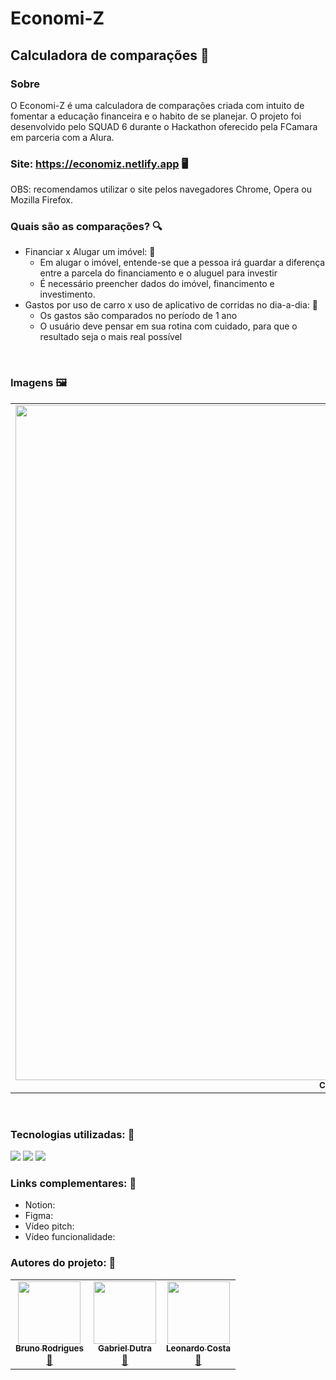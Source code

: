 # Economi-Z
## Calculadora de comparações 💸

### Sobre

O Economi-Z é uma calculadora de comparações criada com intuito de fomentar a educação financeira e o habito de se planejar.
O projeto foi desenvolvido pelo SQUAD 6 durante o Hackathon oferecido pela FCamara em parceria com a Alura.
### Site: https://economiz.netlify.app 🖥️
OBS: recomendamos utilizar o site pelos navegadores Chrome, Opera ou Mozilla Firefox.
<br>

### Quais são as comparações? 🔍
- Financiar x Alugar um imóvel: 🏡
  - Em alugar o imóvel, entende-se que a pessoa irá guardar a diferença entre a parcela do financiamento e o aluguel para investir
  - É necessário preencher dados do imóvel, financimento e investimento.
- Gastos por uso de carro x uso de aplicativo de corridas no dia-a-dia: 🚕
  - Os gastos são comparados no período de 1 ano
  - O usuário deve pensar em sua rotina com cuidado, para que o resultado seja o mais real possível

<br>

### Imagens 🖼️
<table>
  <tr border>
    <td align="center"><img src="https://github.com/gfhdutra/backgrounds/blob/main/gif_imovel_540p_zoom.gif" width="1080px" alt=""/><br /><sub><b>Cálulo do Imóvel</b></sub><br /></td>
    <td align="center"><img src="https://github.com/gfhdutra/backgrounds/blob/main/gif_carro_540p_zoom.gif" width="1080px" alt=""/><br /><sub><b>Cálulo do Automóvel</b></sub><br /></td>
  </tr>
 </table>

<br>

### Tecnologias utilizadas: 🧰
<a href="https://developer.mozilla.org/en-US/docs/Web/Guide/HTML/HTML5" target="_blank"><img  src="https://img.shields.io/static/v1?label=&message=html5&color=0D1017&style=for-the-badge&logo=html5&logoColor=E34F26&link=https://leftgithub.com"/></a>
<a href="https://developer.mozilla.org/en-US/docs/Web/CSS"><img  src="https://img.shields.io/static/v1?label=&message=css3&color=0D1017&style=for-the-badge&logo=css3&logoColor=1572B6"/></a>
<a href="https://www.javascript.com/"><img  src="https://img.shields.io/static/v1?label=&message=javascript&color=0D1017&style=for-the-badge&logo=javascript&logoColor=F7DF1E"/></a>


### Links complementares: 🔗
- Notion:
- Figma: 
- Vídeo pitch:
- Vídeo funcionalidade:


### Autores do projeto: 🧙
<table>
  <tr>
    <td align="center"><a href="https://github.com/BrunoKamui"><img style="border: 0px;" src="https://unavatar.now.sh/github/BrunoKamui" width="100px;" alt=""/><br /><sub><b>Bruno Rodrigues</b></sub></a><br /><a href="https://github.com/BrunoKamui" title="Bruno">🚀</a></td>
    <td align="center"><a href="https://github.com/gfhdutra"><img style="border: 0px;" src="https://unavatar.now.sh/github/gfhdutra" width="100px;" alt=""/><br /><sub><b>Gabriel Dutra</b></sub></a><br /><a href="https://github.com/gfhdutra" title="Gabriel">🚀</a></td>
    <td align="center"><a href="https://github.com/LeonardoCostaG"><img style="border: 0px;" src="https://unavatar.now.sh/github/LeonardoCostaG" width="100px;" alt=""/><br /><sub><b>Leonardo Costa</b></sub></a><br /><a href="https://github.com/LeonardoCostaG" title="Leo">🚀</a></td>
  </tr>
</table>
